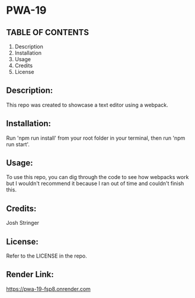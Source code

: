 # PWA-19

## TABLE OF CONTENTS

1. Description
2. Installation
3. Usage
4. Credits
5. License

## Description:

This repo was created to showcase a text editor using a webpack.

## Installation:

Run 'npm run install' from your root folder in your terminal, then run 'npm run start'.

## Usage:

To use this repo, you can dig through the code to see how webpacks work but I wouldn't recommend it because I ran out of time and couldn't finish this.

## Credits:

Josh Stringer

## License:

Refer to the LICENSE in the repo.

## Render Link:

https://pwa-19-fsp8.onrender.com
